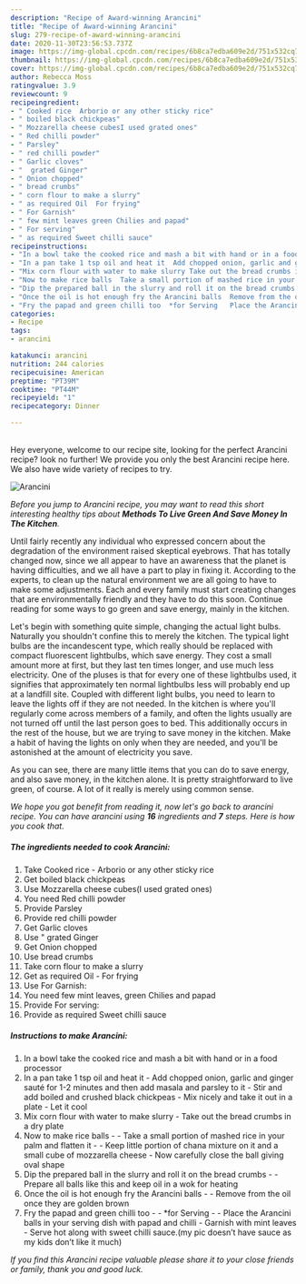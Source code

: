 ```yaml
---
description: "Recipe of Award-winning Arancini"
title: "Recipe of Award-winning Arancini"
slug: 279-recipe-of-award-winning-arancini
date: 2020-11-30T23:56:53.737Z
image: https://img-global.cpcdn.com/recipes/6b8ca7edba609e2d/751x532cq70/arancini-recipe-main-photo.jpg
thumbnail: https://img-global.cpcdn.com/recipes/6b8ca7edba609e2d/751x532cq70/arancini-recipe-main-photo.jpg
cover: https://img-global.cpcdn.com/recipes/6b8ca7edba609e2d/751x532cq70/arancini-recipe-main-photo.jpg
author: Rebecca Moss
ratingvalue: 3.9
reviewcount: 9
recipeingredient:
- " Cooked rice  Arborio or any other sticky rice"
- " boiled black chickpeas"
- " Mozzarella cheese cubesI used grated ones"
- " Red chilli powder"
- " Parsley"
- " red chilli powder"
- " Garlic cloves"
- "  grated Ginger"
- " Onion chopped"
- " bread crumbs"
- " corn flour to make a slurry"
- " as required Oil  For frying"
- " For Garnish"
- " few mint leaves green Chilies and papad"
- " For serving"
- " as required Sweet chilli sauce"
recipeinstructions:
- "In a bowl take the cooked rice and mash a bit with hand or in a food processor"
- "In a pan take 1 tsp oil and heat it  Add chopped onion, garlic and ginger sauté for 1-2 minutes and then add masala and parsley to it Stir and add boiled and crushed black chickpeas  Mix nicely and take it out in a plate  Let it cool"
- "Mix corn flour with water to make slurry Take out the bread crumbs in a dry plate"
- "Now to make rice balls  Take a small portion of mashed rice in your palm and flatten it  Keep little portion of chana mixture on it and a small cube of mozzarella cheese  Now carefully close the ball giving oval shape"
- "Dip the prepared ball in the slurry and roll it on the bread crumbs   Prepare all balls like this and keep oil in a wok for heating"
- "Once the oil is hot enough fry the Arancini balls  Remove from the oil once they are golden brown"
- "Fry the papad and green chilli too  *for Serving   Place the Arancini balls in your serving dish with papad and chilli  Garnish with mint leaves  Serve hot along with sweet chilli sauce.(my pic doesn’t have sauce as my kids don’t like it much)"
categories:
- Recipe
tags:
- arancini

katakunci: arancini 
nutrition: 244 calories
recipecuisine: American
preptime: "PT39M"
cooktime: "PT44M"
recipeyield: "1"
recipecategory: Dinner

---
```

<br>
Hey everyone, welcome to our recipe site, looking for the perfect Arancini recipe? look no further! We provide you only the best Arancini recipe here. We also have wide variety of recipes to try.
<br>


![Arancini](https://img-global.cpcdn.com/recipes/6b8ca7edba609e2d/751x532cq70/arancini-recipe-main-photo.jpg)

<i>Before you jump to Arancini recipe, you may want to read this short interesting healthy tips about 
<strong>Methods To Live Green And Save Money In The Kitchen</strong>.</i>
</br>

Until fairly recently any individual who expressed concern about the degradation of the environment raised skeptical eyebrows. That has totally changed now, since we all appear to have an awareness that the planet is having difficulties, and we all have a part to play in fixing it. According to the experts, to clean up the natural environment we are all going to have to make some adjustments. Each and every family must start creating changes that are environmentally friendly and they have to do this soon. Continue reading for some ways to go green and save energy, mainly in the kitchen.

Let's begin with something quite simple, changing the actual light bulbs. Naturally you shouldn't confine this to merely the kitchen. The typical light bulbs are the incandescent type, which really should be replaced with compact fluorescent lightbulbs, which save energy. They cost a small amount more at first, but they last ten times longer, and use much less electricity. One of the pluses is that for every one of these lightbulbs used, it signifies that approximately ten normal lightbulbs less will probably end up at a landfill site. Coupled with different light bulbs, you need to learn to leave the lights off if they are not needed. In the kitchen is where you'll regularly come across members of a family, and often the lights usually are not turned off until the last person goes to bed. This additionally occurs in the rest of the house, but we are trying to save money in the kitchen. Make a habit of having the lights on only when they are needed, and you'll be astonished at the amount of electricity you save.

As you can see, there are many little items that you can do to save energy, and also save money, in the kitchen alone. It is pretty straightforward to live green, of course. A lot of it really is merely using common sense.


<i>We hope you got benefit from reading it, now let's go back to arancini recipe. You can have arancini using <strong>16</strong> ingredients and <strong>7</strong> steps. Here is how you cook that.
</i>

##### The ingredients needed to cook Arancini:

1. Take  Cooked rice - Arborio or any other sticky rice
1. Get  boiled black chickpeas
1. Use  Mozzarella cheese cubes(I used grated ones)
1. You need  Red chilli powder
1. Provide  Parsley
1. Provide  red chilli powder
1. Get  Garlic cloves
1. Use  &#34; grated Ginger
1. Get  Onion chopped
1. Use  bread crumbs
1. Take  corn flour to make a slurry
1. Get  as required Oil - For frying
1. Use  For Garnish:
1. You need  few mint leaves, green Chilies and papad
1. Provide  For serving:
1. Provide  as required Sweet chilli sauce


##### Instructions to make Arancini:

1. In a bowl take the cooked rice and mash a bit with hand or in a food processor
1. In a pan take 1 tsp oil and heat it  - Add chopped onion, garlic and ginger sauté for 1-2 minutes and then add masala and parsley to it - Stir and add boiled and crushed black chickpeas  - Mix nicely and take it out in a plate  - Let it cool
1. Mix corn flour with water to make slurry - Take out the bread crumbs in a dry plate
1. Now to make rice balls -  - Take a small portion of mashed rice in your palm and flatten it -  - Keep little portion of chana mixture on it and a small cube of mozzarella cheese  - Now carefully close the ball giving oval shape
1. Dip the prepared ball in the slurry and roll it on the bread crumbs  -  - Prepare all balls like this and keep oil in a wok for heating
1. Once the oil is hot enough fry the Arancini balls -  - Remove from the oil once they are golden brown
1. Fry the papad and green chilli too -  - *for Serving  -  - Place the Arancini balls in your serving dish with papad and chilli  - Garnish with mint leaves  - Serve hot along with sweet chilli sauce.(my pic doesn’t have sauce as my kids don’t like it much)


<i>If you find this Arancini recipe valuable please share it to your close friends or family, thank you and good luck.</i>
